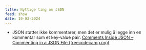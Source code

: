 ```yaml
---
title: Nyttige ting om JSON
feed: show
date: 19-03-2024
---
```


- JSON støtter ikke kommentarer, men det er mulig å legge inn en kommentar som et key-value pair. [Comments Inside JSON – Commenting in a JSON File (freecodecamp.org)](https://www.freecodecamp.org/news/comments-in-json/)
